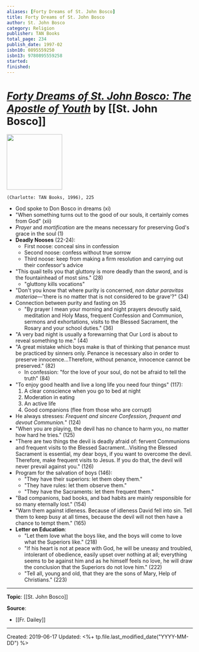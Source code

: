 ```yaml
---
aliases: [Forty Dreams of St. John Bosco]
title: Forty Dreams of St. John Bosco
author: St. John Bosco
category: Religion
publisher: TAN Books
total_page: 234
publish_date: 1997-02
isbn10: 0895559250
isbn13: 9780895559258
started: 
finished: 
---
```

# [*Forty Dreams of St. John Bosco: The Apostle of Youth*](https://tanbooks.com/products/books/saints/autobiographies/forty-dreams-of-saint-john-bosco-from-st-john-boscos-biographical-memoirs/) by [[St. John Bosco]]

<img src="https://cdn11.bigcommerce.com/s-iuax7bpgx3/images/stencil/1280x1280/products/2121/1334/Forty-Dreams-of-St-John-Bosco-From-Saint-John-Boscos-Biographical-Memoirs-cover-1390__73033.1595444588.jpg?c=1" width=150>

`(Charlotte: TAN Books, 1996), 225`

- God spoke to Don Bosco in dreams (xi)
- "When something turns out to the good of our souls, it certainly comes from God" (xii)
- *Prayer* and *mortification* are the means necessary for preserving God's grace in the soul (1)
- **Deadly Nooses** (22-24):
  - First noose: conceal sins in confession
  - Second noose: confess without true sorrow
  - Third noose: keep from making a firm resolution and carrying out their confessor's advice
- "This quail tells you that gluttony is more deadly than the sword, and is the fountainhead of most sins." (28)
  - "gluttony kills vocations"
- "Don't you know that where purity is concerned, *non datur paravitas materiae*—'there is no matter that is not considered to be grave'?" (34)
- Connection between purity and fasting on 35
  - "By prayer I mean your morning and night prayers devoutly said, meditation and Holy Mass, frequent Confession and Communion, sermons and exhortations, visits to the Blessed Sacrament, the Rosary and your school duties." (36)
- "A very bad night is usually a forewarning that Our Lord is about to reveal something to me." (44)
- "A great mistake which boys make is that of thinking that penance must be practiced by sinners only. Penance is necessary also in order to preserve innocence...Therefore, without penance, innocence cannot be preserved." (82)
  - In confession: "for the love of your soul, do not be afraid to tell the truth" (84)
- "To enjoy good health and live a long life you need four things" (117):
  1. A clear conscience when you go to bed at night
  2. Moderation in eating
  3. An active life
  4. Good companions (flee from those who are corrupt)
- He always stresses: *Frequent and sincere Confession, frequent and devout Communion.*" (124)
- "When you are playing, the devil has no chance to harm you, no matter how hard he tries." (125)
- "There are two things the devil is deadly afraid of: fervent Communions and frequent visits to the Blessed Sacrament...Visiting the Blessed Sacrament is essential, my dear boys, if you want to overcome the devil. Therefore, make frequent visits to Jesus. If you do that, the devil will never prevail against you." (126)
- Program for the salvation of boys (146):
  - "They have their superiors: let them obey them."
  - "They have rules: let them observe them."
  - "They have the Sacraments: let them frequent them."
- "Bad companions, bad books, and bad habits are mainly responsible for so many eternally lost." (154)
- "Warn them against idleness. Because of idleness David fell into sin. Tell them to keep busy at all times, because the devil will not then have a chance to tempt them." (165)
- **Letter on Education**:
  - "Let them love what the boys like, and the boys will come to love what the Superiors like." (218)
  - "If his heart is not at peace with God, he will be uneasy and troubled, intolerant of obedience, easily upset over nothing at all; everything seems to be against him and as he himself feels no love, he will draw the conclusion that the Superiors do not love him." (222)
  - "Tell all, young and old, that they are the sons of Mary, Help of Christians." (223)

--- 
**Topic**: [[St. John Bosco]]

**Source**: 
- [[Fr. Dailey]]

---
Created: 2019-06-17
Updated: <%+ tp.file.last_modified_date("YYYY-MM-DD") %>
